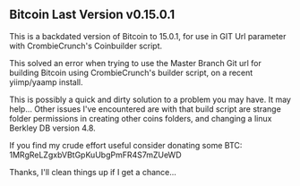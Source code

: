 Bitcoin Last Version v0.15.0.1
-------------------------
This is a backdated version of Bitcoin to 15.0.1, for use in GIT Url parameter with CrombieCrunch's Coinbuilder script.

This solved an error when trying to use the Master Branch Git url for building Bitcoin using CrombieCrunch's builder script, on a recent yiimp/yaamp install.

This is possibly a quick and dirty solution to a problem you may have. It may help... Other issues I've encountered are with that build script are strange folder permissions in creating other coins folders, and changing a linux Berkley DB version 4.8.

If you find my crude effort useful consider donating some BTC: 1MRgReLZgxbVBtGpKuUbgPmFR4S7mZUeWD

Thanks, I'll clean things up if I get a chance...
